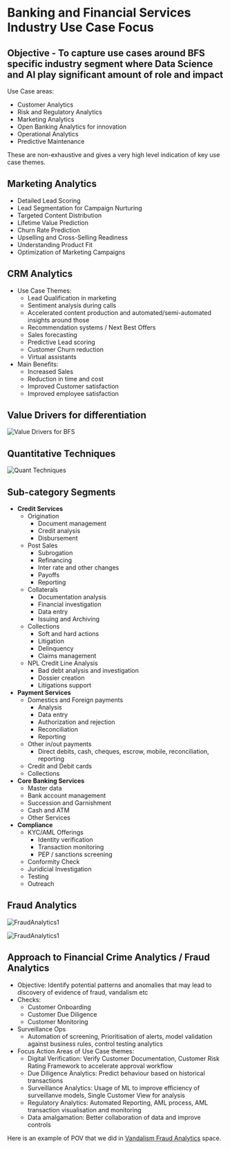 
# Banking and Financial Services Industry Use Case Focus

## Objective - To capture use cases around BFS specific industry segment where Data Science and AI play significant amount of role and impact

Use Case areas:
- Customer Analytics
- Risk and Regulatory Analytics
- Marketing Analytics
- Open Banking Analytics for innovation
- Operational Analytics
- Predictive Maintenance

These are non-exhaustive and gives a very high level indication of key use case themes.

## Marketing Analytics
- Detailed Lead Scoring
- Lead Segmentation for Campaign Nurturing
- Targeted Content Distribution
- Lifetime Value Prediction
- Churn Rate Prediction
- Upselling and Cross-Selling Readiness
- Understanding Product Fit
- Optimization of Marketing Campaigns

## CRM Analytics

- Use Case Themes:
  - Lead Qualification in marketing
  - Sentiment analysis during calls
  - Accelerated content production and automated/semi-automated insights around those
  - Recommendation systems / Next Best Offers 
  - Sales forecasting
  - Predictive Lead scoring
  - Customer Churn reduction
  - Virtual assistants
- Main Benefits:
  - Increased Sales
  - Reduction in time and cost
  - Improved Customer satisfaction
  - Improved employee satisfaction

## Value Drivers for differentiation

![Value Drivers for BFS](https://github.com/kkm24132/FS_Banking/blob/master/figure/ValueDrivers_AnalyticsCapability.png)

## Quantitative Techniques

![Quant Techniques](https://github.com/kkm24132/FS_Banking/blob/master/figure/QuantitativeTechniques.png)

## Sub-category Segments

- **Credit Services**
  - Origination
    - Document management
    - Credit analysis
    - Disbursement
  - Post Sales
    - Subrogation
    - Refinancing
    - Inter rate and other changes
    - Payoffs
    - Reporting
  - Collaterals
    - Documentation analysis
    - Financial investigation
    - Data entry
    - Issuing and Archiving
  - Collections
    - Soft and hard actions
    - Litigation
    - Delinquency
    - Claims management
  - NPL Credit Line Analysis
    - Bad debt analysis and investigation
    - Dossier creation
    - Litigations support
- **Payment Services**
  - Domestics and Foreign payments
    - Analysis
    - Data entry
    - Authorization and rejection
    - Reconciliation
    - Reporting
  - Other in/out payments
    - Direct debits, cash, cheques, escrow, mobile, reconciliation, reporting
  - Credit and Debit cards
  - Collections
- **Core Banking Services**
  - Master data
  - Bank account management
  - Succession and Garnishment
  - Cash and ATM
  - Other Services
- **Compliance** 
  - KYC/AML Offerings
    - Identity verification
    - Transaction monitoring
    - PEP / sanctions screening
  - Conformity Check
  - Juridicial Investigation
  - Testing
  - Outreach

## Fraud Analytics

![FraudAnalytics1](https://github.com/kkm24132/Mentoring_Enablement/blob/master/Industry/figure/FraudAnalytics1.png)

![FraudAnalytics1](https://github.com/kkm24132/Mentoring_Enablement/blob/master/Industry/figure/FraudAnalytics2.png)


## Approach to Financial Crime Analytics / Fraud Analytics
  - Objective: Identify potential patterns and anomalies that may lead to discovery of evidence of fraud, vandalism etc
  - Checks:
    - Customer Onboarding
    - Customer Due Diligence
    - Customer Monitoring 
  - Surveillance Ops
    - Automation of screening, Prioritisation of alerts, model validation against business rules, control testing analytics
  - Focus Action Areas of Use Case themes:
    - Digital Verification: Verify Customer Documentation, Customer Risk Rating Framework to accelerate approval workflow 
    - Due Diligence Analytics: Predict behaviour based on historical transactions
    - Surveillance Analytics: Usage of ML to improve efficiency of surveillanve models, Single Customer View for analysis
    - Regulatory Analytics: Automated Reporting, AML process, AML transaction visualisation and monitoring
    - Data amalgamation: Better collaboration of data and improve controls 


Here is an example of POV that we did in [Vandalism Fraud Analytics](https://medium.datadriveninvestor.com/vandalism-fraud-analytics-in-banking-and-financial-services-17c25f0c5a1f) space.


